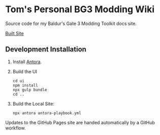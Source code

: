 # Tom's Personal BG3 Modding Wiki

Source code for my Baldur's Gate 3 Modding Toolkit docs site.

[Built Site](https://tom-project-strahd.github.io/project-strahd-modding-guides/wiki/index.html)

## Development Installation

1. Install [Antora](https://docs.antora.org/antora/latest/install-and-run-quickstart/).
2. Build the UI
    ```
    cd ui
    npm install
    npx gulp bundle
    cd ..
    ```

3. Build the Local Site:
    ```
    npx antora antora-playbook.yml
    ```

Updates to the GitHub Pages site are handed automatically by a GitHub workflow.
